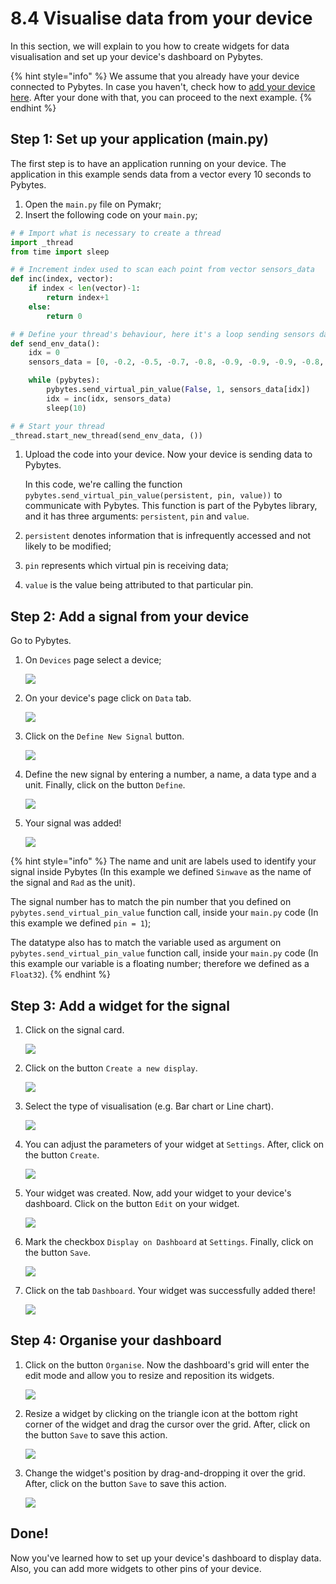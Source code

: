 # 8.4 Visualise data from your device

In this section, we will explain to you how to create widgets for data visualisation and set up your device's dashboard on Pybytes.

{% hint style="info" %}
We assume that you already have your device connected to Pybytes. In case you haven't, check how to [add your device here](intro-1/). After your done with that, you can proceed to the next example.
{% endhint %}

## Step 1: Set up your application \(main.py\)

The first step is to have an application running on your device. The application in this example sends data from a vector every 10 seconds to Pybytes.

1. Open the `main.py` file on Pymakr;
2. Insert the following code on your `main.py`;

```python
# # Import what is necessary to create a thread
import _thread
from time import sleep

# # Increment index used to scan each point from vector sensors_data
def inc(index, vector):
    if index < len(vector)-1:
        return index+1
    else:
        return 0

# # Define your thread's behaviour, here it's a loop sending sensors data every 10 seconds
def send_env_data():
    idx = 0
    sensors_data = [0, -0.2, -0.5, -0.7, -0.8, -0.9, -0.9, -0.9, -0.8, -0.6, -0.4, -0.2, 0, 0.3, 0.5, 0.7, 0.8, 0.9, 0.9, 0.9, 0.8, 0.6, 0.4, 0.1]

    while (pybytes):
        pybytes.send_virtual_pin_value(False, 1, sensors_data[idx])
        idx = inc(idx, sensors_data)
        sleep(10)

# # Start your thread
_thread.start_new_thread(send_env_data, ())
```

1. Upload the code into your device. Now your device is sending data to Pybytes.



   In this code, we're calling the function `pybytes.send_virtual_pin_value(persistent, pin, value))` to communicate with Pybytes. This function is part of the Pybytes library, and it has three arguments: `persistent`, `pin` and `value`.

2. `persistent` denotes information that is infrequently accessed and not likely to be modified;
3. `pin` represents which virtual pin is receiving data;
4. `value` is the value being attributed to that particular pin.

## Step 2: Add a signal from your device

Go to Pybytes.

1. On `Devices` page select a device;

   ![](../.gitbook/assets/01.gif)

2. On your device's page click on `Data` tab.

   ![](../.gitbook/assets/02%20%281%29.png)

3. Click on the `Define New Signal` button.

   ![](../.gitbook/assets/03.png)

4. Define the new signal by entering a number, a name, a data type and a unit. Finally, click on the button `Define`.

   ![](../.gitbook/assets/04.gif)

5. Your signal was added!

   ![](../.gitbook/assets/05%20%281%29.png)

{% hint style="info" %}
The name and unit are labels used to identify your signal inside Pybytes \(In this example we defined `Sinwave` as the name of the signal and `Rad` as the unit\).

The signal number has to match the pin number that you defined on `pybytes.send_virtual_pin_value` function call, inside your `main.py` code \(In this example we defined `pin = 1`\);

The datatype also has to match the variable used as argument on `pybytes.send_virtual_pin_value` function call, inside your `main.py` code \(In this example our variable is a floating number; therefore we defined as a `Float32`\).
{% endhint %}

## Step 3: Add a widget for the signal

1. Click on the signal card.

   ![](../.gitbook/assets/01.png)

2. Click on the button `Create a new display`.

   ![](../.gitbook/assets/02.png)

3. Select the type of visualisation \(e.g. Bar chart or Line chart\).

   ![](../.gitbook/assets/03%20%281%29.gif)

4. You can adjust the parameters of your widget at `Settings`. After, click on the button `Create`.

   ![](../.gitbook/assets/04.png)

5. Your widget was created. Now, add your widget to your device's dashboard. Click on the button `Edit` on your widget.

   ![](../.gitbook/assets/05.png)

6. Mark the checkbox `Display on Dashboard` at `Settings`. Finally, click on the button `Save`.

   ![](../.gitbook/assets/06.gif)

7. Click on the tab `Dashboard`. Your widget was successfully added there!

   ![](../.gitbook/assets/07.png)

## Step 4: Organise your dashboard

1. Click on the button `Organise`. Now the dashboard's grid will enter the edit mode and allow you to resize and reposition its widgets.

   ![](../.gitbook/assets/edit-mode.gif)

2. Resize a widget by clicking on the triangle icon at the bottom right corner of the widget and drag the cursor over the grid. After, click on the button `Save` to save this action.

   ![](../.gitbook/assets/02.gif)

3. Change the widget's position by drag-and-dropping it over the grid. After, click on the button `Save` to save this action.

   ![](../.gitbook/assets/03.gif)

## Done!

Now you've learned how to set up your device's dashboard to display data. Also, you can add more widgets to other pins of your device.

